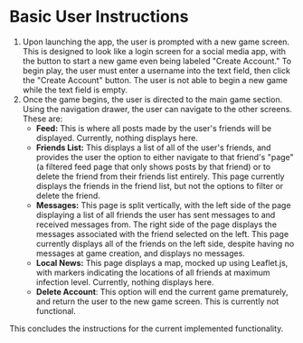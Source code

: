 # Basic User Instructions

1. Upon launching the app, the user is prompted with a new game screen. This is designed to look like a login screen for a social media app, with the button to start a new game even being labeled "Create Account." To begin play, the user must enter a username into the text field, then click the "Create Account" button. The user is not able to begin a new game while the text field is empty.
2. Once the game begins, the user is directed to the main game section. Using the navigation drawer, the user can navigate to the other screens. These are:
    * **Feed:** This is where all posts made by the user's friends will be displayed. Currently, nothing displays here.
    * **Friends List:** This displays a list of all of the user's friends, and provides the user the option to either navigate to that friend's "page" (a filtered feed page that only shows posts by that friend) or to delete the friend from their friends list entirely. This page currently displays the friends in the friend list, but not the options to filter or delete the friend.
    * **Messages:** This page is split vertically, with the left side of the page displaying a list of all friends the user has sent messages to and received messages from. The right side of the page displays the messages associated with the friend selected on the left. This page currently displays all of the friends on the left side, despite having no messages at game creation, and displays no messages.
    * **Local News:** This page displays a map, mocked up using Leaflet.js, with markers indicating the locations of all friends at maximum infection level. Currently, nothing displays here.
    * **Delete Account**: This option will end the current game prematurely, and return the user to the new game screen. This is currently not functional.

This concludes the instructions for the current implemented functionality.